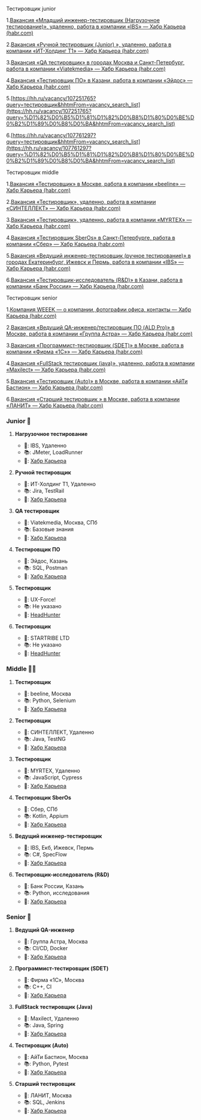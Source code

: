 Тестировщик junior

1.[Вакансия «Младший инженер-тестировщик (Нагрузочное тестирование)», удаленно, работа в компании «IBS» — Хабр Карьера (habr.com)](https://career.habr.com/vacancies/1000147535)

2.[Вакансия «Ручной тестировщик (Junior) », удаленно, работа в компании «ИТ-Холдинг Т1» — Хабр Карьера (habr.com)](https://career.habr.com/vacancies/1000145595)

3.[Вакансия «QA тестировщик» в городах Москва и Санкт-Петербург, работа в компании «Viatekmedia» — Хабр Карьера (habr.com)](https://career.habr.com/vacancies/1000149950)

4.[Вакансия «Тестировщик ПО» в Казани, работа в компании «Эйдос» — Хабр Карьера (habr.com)](https://career.habr.com/vacancies/1000149479)

5.[https://hh.ru/vacancy/107251765?query=тестировщик&hhtmFrom=vacancy_search_list](https://hh.ru/vacancy/107251765?query=%D1%82%D0%B5%D1%81%D1%82%D0%B8%D1%80%D0%BE%D0%B2%D1%89%D0%B8%D0%BA&hhtmFrom=vacancy_search_list)

6.[https://hh.ru/vacancy/107761297?query=тестировщик&hhtmFrom=vacancy_search_list](https://hh.ru/vacancy/107761297?query=%D1%82%D0%B5%D1%81%D1%82%D0%B8%D1%80%D0%BE%D0%B2%D1%89%D0%B8%D0%BA&hhtmFrom=vacancy_search_list)

  

Тестировщик middle

1.[Вакансия «Тестировщик» в Москве, работа в компании «beeline» — Хабр Карьера (habr.com)](https://career.habr.com/vacancies/1000150042)

2.[Вакансия «Тестировщик», удаленно, работа в компании «СИНТЕЛЛЕКТ» — Хабр Карьера (habr.com)](https://career.habr.com/vacancies/1000148880)

3.[Вакансия «Тестировщик», удаленно, работа в компании «MYRTEX» — Хабр Карьера (habr.com)](https://career.habr.com/vacancies/1000116250)

4.[Вакансия «Тестировщик SberOs» в Санкт-Петербурге, работа в компании «Сбер» — Хабр Карьера (habr.com)](https://career.habr.com/vacancies/1000141025)

5.[Вакансия «Ведущий инженер-тестировщик (ручное тестирование)» в городах Екатеринбург, Ижевск и Пермь, работа в компании «IBS» — Хабр Карьера (habr.com)](https://career.habr.com/vacancies/1000144496)

6.[Вакансия «Тестировщик-исследователь (R&D)» в Казани, работа в компании «Банк России» — Хабр Карьера (habr.com)](https://career.habr.com/vacancies/1000143993)

  

Тестировщик senior

1.[Компания WEEEK — о компании, фотографии офиса, контакты — Хабр Карьера (habr.com)](https://career.habr.com/companies/weeek)

2.[Вакансия «Ведущий QA-инженер/тестировщик ПО (ALD Pro)» в Москве, работа в компании «Группа Астра» — Хабр Карьера (habr.com)](https://career.habr.com/vacancies/1000102605)

3.[Вакансия «Программист-тестировщик (SDET)» в Москве, работа в компании «Фирма «1С»» — Хабр Карьера (habr.com)](https://career.habr.com/vacancies/1000150168)

4.[Вакансия «FullStack тестировщик (java)», удаленно, работа в компании «Maxilect» — Хабр Карьера (habr.com)](https://career.habr.com/vacancies/1000148253)

5.[Вакансия «Тестировщик (Auto)» в Москве, работа в компании «АйТи Бастион» — Хабр Карьера (habr.com)](https://career.habr.com/vacancies/1000149087)

6.[Вакансия «Старший тестировщик » в Москве, работа в компании «ЛАНИТ» — Хабр Карьера (habr.com)](https://career.habr.com/vacancies/1000146226)



### Junior 👶

1. **Нагрузочное тестирование**
   - 🏢: IBS, Удаленно
   - 📚: JMeter, LoadRunner
   - 🔗: [Хабр Карьера](https://career.habr.com/vacancies/1000147535)

2. **Ручной тестировщик**
   - 🏢: ИТ-Холдинг Т1, Удаленно
   - 📚: Jira, TestRail
   - 🔗: [Хабр Карьера](https://career.habr.com/vacancies/1000145595)

3. **QA тестировщик**
   - 🏢: Viatekmedia, Москва, СПб
   - 📚: Базовые знания
   - 🔗: [Хабр Карьера](https://career.habr.com/vacancies/1000149950)

4. **Тестировщик ПО**
   - 🏢: Эйдос, Казань
   - 📚: SQL, Postman
   - 🔗: [Хабр Карьера](https://career.habr.com/vacancies/1000149479)

5. **Тестировщик**
   - 🏢: UX-Force!
   - 📚: Не указано
   - 🔗: [HeadHunter](https://hh.ru/vacancy/107251765)

6. **Тестировщик**
   - 🏢: STARTRIBE LTD
   - 📚: Не указано
   - 🔗: [HeadHunter](https://hh.ru/vacancy/107761297)

### Middle 🧑‍💼

1. **Тестировщик**
   - 🏢: beeline, Москва
   - 📚: Python, Selenium
   - 🔗: [Хабр Карьера](https://career.habr.com/vacancies/1000150042)

2. **Тестировщик**
   - 🏢: СИНТЕЛЛЕКТ, Удаленно
   - 📚: Java, TestNG
   - 🔗: [Хабр Карьера](https://career.habr.com/vacancies/1000148880)

3. **Тестировщик**
   - 🏢: MYRTEX, Удаленно
   - 📚: JavaScript, Cypress
   - 🔗: [Хабр Карьера](https://career.habr.com/vacancies/1000116250)

4. **Тестировщик SberOs**
   - 🏢: Сбер, СПб
   - 📚: Kotlin, Appium
   - 🔗: [Хабр Карьера](https://career.habr.com/vacancies/1000141025)

5. **Ведущий инженер-тестировщик**
   - 🏢: IBS, Екб, Ижевск, Пермь
   - 📚: C#, SpecFlow
   - 🔗: [Хабр Карьера](https://career.habr.com/vacancies/1000144496)

6. **Тестировщик-исследователь (R&D)**
   - 🏢: Банк России, Казань
   - 📚: Python, исследования
   - 🔗: [Хабр Карьера](https://career.habr.com/vacancies/1000143993)

### Senior 👴

1. **Ведущий QA-инженер**
   - 🏢: Группа Астра, Москва
   - 📚: CI/CD, Docker
   - 🔗: [Хабр Карьера](https://career.habr.com/vacancies/1000102605)

2. **Программист-тестировщик (SDET)**
   - 🏢: Фирма «1С», Москва
   - 📚: C++, CI
   - 🔗: [Хабр Карьера](https://career.habr.com/vacancies/1000150168)

3. **FullStack тестировщик (Java)**
   - 🏢: Maxilect, Удаленно
   - 📚: Java, Spring
   - 🔗: [Хабр Карьера](https://career.habr.com/vacancies/1000148253)

4. **Тестировщик (Auto)**
   - 🏢: АйТи Бастион, Москва
   - 📚: Python, Pytest
   - 🔗: [Хабр Карьера](https://career.habr.com/vacancies/1000149087)

5. **Старший тестировщик**
   - 🏢: ЛАНИТ, Москва
   - 📚: SQL, Jenkins
   - 🔗: [Хабр Карьера](https://career.habr.com/vacancies/1000146226)